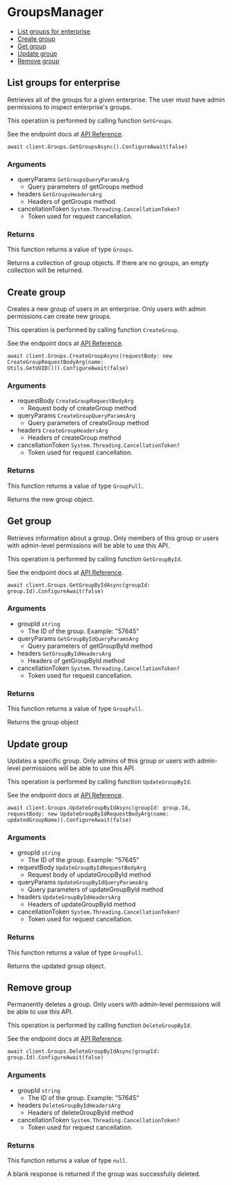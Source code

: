 # GroupsManager


- [List groups for enterprise](#list-groups-for-enterprise)
- [Create group](#create-group)
- [Get group](#get-group)
- [Update group](#update-group)
- [Remove group](#remove-group)

## List groups for enterprise

Retrieves all of the groups for a given enterprise. The user
must have admin permissions to inspect enterprise's groups.

This operation is performed by calling function `GetGroups`.

See the endpoint docs at
[API Reference](https://developer.box.com/reference/get-groups/).

<!-- sample get_groups -->
```
await client.Groups.GetGroupsAsync().ConfigureAwait(false)
```

### Arguments

- queryParams `GetGroupsQueryParamsArg`
  - Query parameters of getGroups method
- headers `GetGroupsHeadersArg`
  - Headers of getGroups method
- cancellationToken `System.Threading.CancellationToken?`
  - Token used for request cancellation.


### Returns

This function returns a value of type `Groups`.

Returns a collection of group objects. If there are no groups, an
empty collection will be returned.


## Create group

Creates a new group of users in an enterprise. Only users with admin
permissions can create new groups.

This operation is performed by calling function `CreateGroup`.

See the endpoint docs at
[API Reference](https://developer.box.com/reference/post-groups/).

<!-- sample post_groups -->
```
await client.Groups.CreateGroupAsync(requestBody: new CreateGroupRequestBodyArg(name: Utils.GetUUID())).ConfigureAwait(false)
```

### Arguments

- requestBody `CreateGroupRequestBodyArg`
  - Request body of createGroup method
- queryParams `CreateGroupQueryParamsArg`
  - Query parameters of createGroup method
- headers `CreateGroupHeadersArg`
  - Headers of createGroup method
- cancellationToken `System.Threading.CancellationToken?`
  - Token used for request cancellation.


### Returns

This function returns a value of type `GroupFull`.

Returns the new group object.


## Get group

Retrieves information about a group. Only members of this
group or users with admin-level permissions will be able to
use this API.

This operation is performed by calling function `GetGroupById`.

See the endpoint docs at
[API Reference](https://developer.box.com/reference/get-groups-id/).

<!-- sample get_groups_id -->
```
await client.Groups.GetGroupByIdAsync(groupId: group.Id).ConfigureAwait(false)
```

### Arguments

- groupId `string`
  - The ID of the group. Example: "57645"
- queryParams `GetGroupByIdQueryParamsArg`
  - Query parameters of getGroupById method
- headers `GetGroupByIdHeadersArg`
  - Headers of getGroupById method
- cancellationToken `System.Threading.CancellationToken?`
  - Token used for request cancellation.


### Returns

This function returns a value of type `GroupFull`.

Returns the group object


## Update group

Updates a specific group. Only admins of this
group or users with admin-level permissions will be able to
use this API.

This operation is performed by calling function `UpdateGroupById`.

See the endpoint docs at
[API Reference](https://developer.box.com/reference/put-groups-id/).

<!-- sample put_groups_id -->
```
await client.Groups.UpdateGroupByIdAsync(groupId: group.Id, requestBody: new UpdateGroupByIdRequestBodyArg(name: updatedGroupName)).ConfigureAwait(false)
```

### Arguments

- groupId `string`
  - The ID of the group. Example: "57645"
- requestBody `UpdateGroupByIdRequestBodyArg`
  - Request body of updateGroupById method
- queryParams `UpdateGroupByIdQueryParamsArg`
  - Query parameters of updateGroupById method
- headers `UpdateGroupByIdHeadersArg`
  - Headers of updateGroupById method
- cancellationToken `System.Threading.CancellationToken?`
  - Token used for request cancellation.


### Returns

This function returns a value of type `GroupFull`.

Returns the updated group object.


## Remove group

Permanently deletes a group. Only users with
admin-level permissions will be able to use this API.

This operation is performed by calling function `DeleteGroupById`.

See the endpoint docs at
[API Reference](https://developer.box.com/reference/delete-groups-id/).

<!-- sample delete_groups_id -->
```
await client.Groups.DeleteGroupByIdAsync(groupId: group.Id).ConfigureAwait(false)
```

### Arguments

- groupId `string`
  - The ID of the group. Example: "57645"
- headers `DeleteGroupByIdHeadersArg`
  - Headers of deleteGroupById method
- cancellationToken `System.Threading.CancellationToken?`
  - Token used for request cancellation.


### Returns

This function returns a value of type `null`.

A blank response is returned if the group was
successfully deleted.


